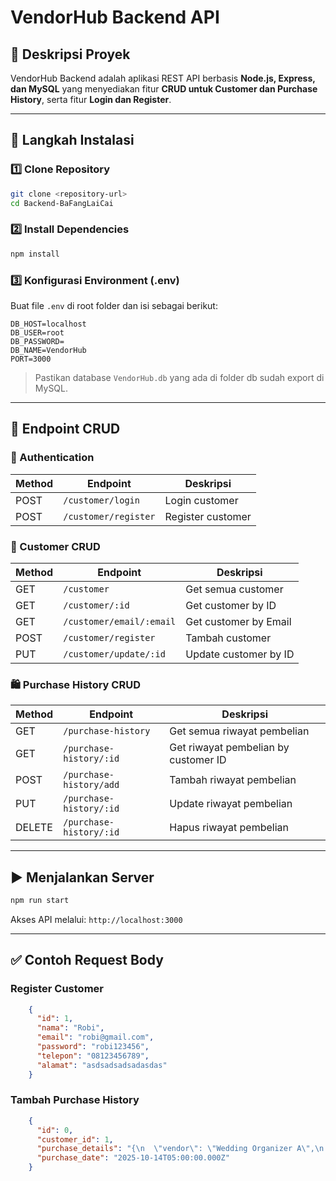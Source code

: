 # VendorHub Backend API

## 📌 Deskripsi Proyek
VendorHub Backend adalah aplikasi REST API berbasis **Node.js, Express, dan MySQL** yang menyediakan fitur **CRUD untuk Customer dan Purchase History**, serta fitur **Login dan Register**.

---

## 🚀 Langkah Instalasi
### 1️⃣ Clone Repository
```bash
git clone <repository-url>
cd Backend-BaFangLaiCai
```

### 2️⃣ Install Dependencies
```bash
npm install
```

### 3️⃣ Konfigurasi Environment (.env)
Buat file `.env` di root folder dan isi sebagai berikut:
```env
DB_HOST=localhost
DB_USER=root
DB_PASSWORD=
DB_NAME=VendorHub
PORT=3000
```

> Pastikan database `VendorHub.db` yang ada di folder db sudah export di MySQL.
---

## 📡 Endpoint CRUD
### 🔐 Authentication
| Method | Endpoint | Deskripsi |
|--------|----------|-----------|
| POST | `/customer/login` | Login customer |
| POST | `/customer/register` | Register customer |

### 👤 Customer CRUD
| Method | Endpoint | Deskripsi |
|--------|----------|-----------|
| GET | `/customer` | Get semua customer |
| GET | `/customer/:id` | Get customer by ID |
| GET | `/customer/email/:email` | Get customer by Email |
| POST | `/customer/register` | Tambah customer |
| PUT | `/customer/update/:id` | Update customer by ID |

### 🛍️ Purchase History CRUD
| Method | Endpoint | Deskripsi |
|--------|----------|-----------|
| GET | `/purchase-history` | Get semua riwayat pembelian |
| GET | `/purchase-history/:id` | Get riwayat pembelian by customer ID |
| POST | `/purchase-history/add` | Tambah riwayat pembelian |
| PUT | `/purchase-history/:id` | Update riwayat pembelian |
| DELETE | `/purchase-history/:id` | Hapus riwayat pembelian |

---

## ▶️ Menjalankan Server
```bash
npm run start
```
Akses API melalui: `http://localhost:3000`

---

## ✅ Contoh Request Body
### Register Customer
```json
    {
      "id": 1,
      "nama": "Robi",
      "email": "robi@gmail.com",
      "password": "robi123456",
      "telepon": "08123456789",
      "alamat": "asdsadsadsadasdas"
    }
```

### Tambah Purchase History
```json
    {
      "id": 0,
      "customer_id": 1,
      "purchase_details": "{\n  \"vendor\": \"Wedding Organizer A\",\n  \"package\": \"Gold Package\",\n  \"price\": 5000000,\n  \"date\": \"2025-10-14T12:00:00Z\",\n  \"location\": \"Jakarta\",\n  \"notes\": \"Full decoration + catering\",\n  \"status\": \"completed\"\n}",
      "purchase_date": "2025-10-14T05:00:00.000Z"
    }
```

